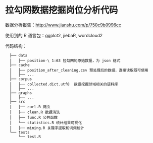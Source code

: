 # 拉勾网数据挖掘岗位分析代码

数据分析报告：http://www.jianshu.com/p/750c9b0996cc


使用到的 R 语言包：ggplot2, jiebaR, wordcloud2


代码结构：

      ├── data
      │   ├── position-\ 1:63 拉勾网的原始数据，为 json 格式
      ├── cache
      │   ├── position_after_cleaning.csv 预处理后的数据，直接读取既可使用
      │   ├── ...
      ├── corpus
      │   ├── collected.dict.utf8  数据挖掘领域相关的语料库
      │   ├── ...
      ├── graphs
      │   ├── ...
      ├── src
      │   ├── curl.R 爬虫
      │   ├── clean.R 数据清洗
      │   ├── func.R 公共函数
      │   └── statistics.R 统计结果可视化
      │   ├── mining.R 关键字提取和词频统计
      └── tests
          └── test.R
        
